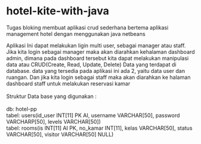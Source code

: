 # hotel-kite-with-java
Tugas bloking membuat aplikasi crud sederhana bertema aplikasi management hotel dengan menggunakan java netbeans

Aplikasi Ini dapat melakukan ligin multi user, sebagai manager atau staff. Jika kita login sebagai manager maka akan diarahkan kehalaman dashboard admin, dimana pada dashboard tersebut kita dapat melakukan manipulasi data atau CRUD(Create, Read, Update, Delete) Data yang terdapat di database. data yang tersedia pada aplikasi ini ada 2, yaitu data user dan ruangan. Dan jika kita login sebagai staff maka akan diarahkan ke halaman dashboard staff untuk melakukan reservasi kamar
<br>
<br>Struktur Data base yang digunakan :
<br>
<br>db: hotel-pp
<br>tabel: users(id_user INT[11] PK AI, username VARCHAR[50], password VARCHARP[50], levels VARCHAR[50])
<br>tabel: rooms(is INT[11] AI PK, no_kamar INT[11], kelas VARCHAR[50], status VARCHAR[50], visitor VARCHAR[50] NULL)
